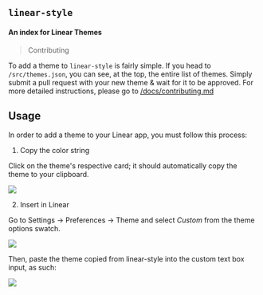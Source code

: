 ## `linear-style`

#### An index for Linear Themes

> Contributing

To add a theme to `linear-style` is fairly simple. If you head to `/src/themes.json`, you can see, at the top, the entire list of themes. Simply submit a pull request with your new theme & wait for it to be approved. For more detailed instructions, please go to [/docs/contributing.md](docs/contributing.md)

## Usage

In order to add a theme to your Linear app, you must follow this process:


1. Copy the color string

Click on the theme's respective card; it should automatically copy the theme to your clipboard.

<img src="https://i.ibb.co/PwP5fwN/Screen-Shot-2020-12-08-at-12-24-50.png" />

2. Insert in Linear

Go to Settings -> Preferences -> Theme and select *Custom* from the theme options swatch.

<img src="https://i.ibb.co/ZV7TFQS/Screen-Shot-2020-12-08-at-12-27-47.png" />

Then, paste the theme copied from linear-style into the custom text box input, as such:

<img src="https://i.ibb.co/mDwC0pX/Screen-Shot-2020-12-08-at-12-29-14.png" />
